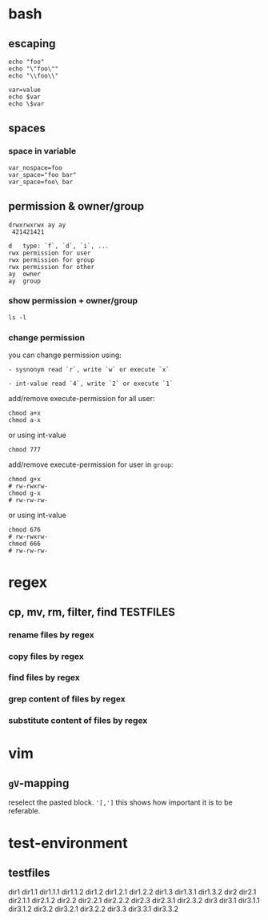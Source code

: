 # bash
## escaping

    echo "foo"
    echo "\"foo\""
    echo "\\foo\\"

    var=value
    echo $var
    echo \$var

## spaces

### space in variable

    var_nospace=foo
    var_space="foo bar"
    var_space=foo\ bar



## permission & owner/group

    drwxrwxrwx ay ay
     421421421

    d   type: `f`, `d`, `i`, ...
    rwx permission for user
    rwx permission for group
    rwx permission for other
    ay  owner
    ay  group

### show permission + owner/group

    ls -l

### change permission

you can change permission using:

    - sysnonym read `r`, write `w` or execute `x`

    - int-value read `4`, write `2` or execute `1`

add/remove execute-permission for all user:

    chmod a+x
    chmod a-x

or using int-value

    chmod 777

add/remove execute-permission for user in `group`:

    chmod g+x
    # rw-rwxrw-
    chmod g-x
    # rw-rw-rw-

or using int-value

    chmod 676
    # rw-rwxrw-
    chmod 666
    # rw-rw-rw-

# regex
## cp, mv, rm, filter, find TESTFILES
### rename files by regex

### copy files by regex

### find files by regex

### grep content of files by regex

### substitute content of files by regex


# vim

## `gV`-mapping

reselect the pasted block.  `'[,']` this shows how important it is to be referable.

# test-environment
## testfiles

dir1
    dir1.1
        dir1.1.1
        dir1.1.2
    dir1.2
        dir1.2.1
        dir1.2.2
    dir1.3
        dir1.3.1
        dir1.3.2
dir2
    dir2.1
        dir2.1.1
        dir2.1.2
    dir2.2
        dir2.2.1
        dir2.2.2
    dir2.3
        dir2.3.1
        dir2.3.2
dir3
    dir3.1
        dir3.1.1
        dir3.1.2
    dir3.2
        dir3.2.1
        dir3.2.2
    dir3.3
        dir3.3.1
        dir3.3.2

